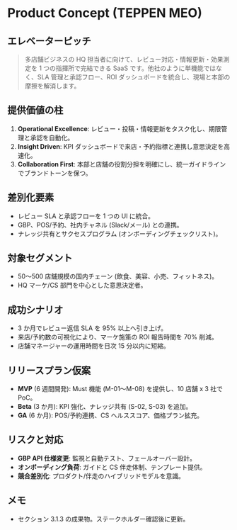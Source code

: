 # Product Concept (TEPPEN MEO)

## エレベーターピッチ
> 多店舗ビジネスの HQ 担当者に向けて、レビュー対応・情報更新・効果測定を 1 つの指揮所で完結できる SaaS です。他社のように単機能ではなく、SLA 管理と承認フロー、ROI ダッシュボードを統合し、現場と本部の摩擦を解消します。

## 提供価値の柱
1. **Operational Excellence**: レビュー・投稿・情報更新をタスク化し、期限管理と承認を自動化。
2. **Insight Driven**: KPI ダッシュボードで来店・予約指標と連携し意思決定を高速化。
3. **Collaboration First**: 本部と店舗の役割分担を明確にし、統一ガイドラインでブランドトーンを保つ。

## 差別化要素
- レビュー SLA と承認フローを 1 つの UI に統合。
- GBP、POS/予約、社内チャネル (Slack/メール) との連携。
- ナレッジ共有とサクセスプログラム (オンボーディングチェックリスト)。

## 対象セグメント
- 50〜500 店舗規模の国内チェーン (飲食、美容、小売、フィットネス)。
- HQ マーケ/CS 部門を中心とした意思決定者。

## 成功シナリオ
- 3 か月でレビュー返信 SLA を 95% 以上へ引き上げ。
- 来店/予約数の可視化により、マーケ施策の ROI 報告時間を 70% 削減。
- 店舗マネージャーの運用時間を日次 15 分以内に短縮。

## リリースプラン仮案
- **MVP** (6 週間開発): Must 機能 (M-01〜M-08) を提供し、10 店舗 x 3 社で PoC。
- **Beta** (3 か月): KPI 強化、ナレッジ共有 (S-02, S-03) を追加。
- **GA** (6 か月): POS/予約連携、CS ヘルススコア、価格プラン拡充。

## リスクと対応
- **GBP API 仕様変更**: 監視と自動テスト、フェールオーバー設計。
- **オンボーディング負荷**: ガイドと CS 伴走体制、テンプレート提供。
- **競合差別化**: プロダクト/伴走のハイブリッドモデルを意識。

## メモ
- セクション 3.1.3 の成果物。ステークホルダー確認後に更新。
